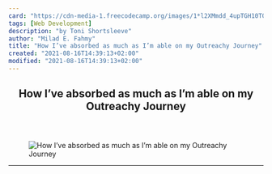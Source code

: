 ```yaml
---
card: "https://cdn-media-1.freecodecamp.org/images/1*l2XMmdd_4upTGH10T0kKPw.jpeg"
tags: [Web Development]
description: "by Toni Shortsleeve"
author: "Milad E. Fahmy"
title: "How I’ve absorbed as much as I’m able on my Outreachy Journey"
created: "2021-08-16T14:39:13+02:00"
modified: "2021-08-16T14:39:13+02:00"
---
```

<div class="site-wrapper">
<main id="site-main" class="site-main outer">
<div class="inner">
<article class="post-full post tag-web-development tag-internships tag-life-lessons tag-tech tag-health ">
<header class="post-full-header">
<h1 class="post-full-title">How I’ve absorbed as much as I’m able on my Outreachy Journey</h1>
</header>
<figure class="post-full-image">
<picture>
<source media="(max-width: 700px)" sizes="1px" srcset="data:image/gif;base64,R0lGODlhAQABAIAAAAAAAP///yH5BAEAAAAALAAAAAABAAEAAAIBRAA7 1w">
<source media="(min-width: 701px)" sizes="(max-width: 800px) 400px,
(max-width: 1170px) 700px,
1400px" srcset="https://cdn-media-1.freecodecamp.org/images/1*l2XMmdd_4upTGH10T0kKPw.jpeg 300w,
https://cdn-media-1.freecodecamp.org/images/1*l2XMmdd_4upTGH10T0kKPw.jpeg 600w,
https://cdn-media-1.freecodecamp.org/images/1*l2XMmdd_4upTGH10T0kKPw.jpeg 1000w,
https://cdn-media-1.freecodecamp.org/images/1*l2XMmdd_4upTGH10T0kKPw.jpeg 2000w">
<img onerror="this.style.display='none'" src="https://cdn-media-1.freecodecamp.org/images/1*l2XMmdd_4upTGH10T0kKPw.jpeg" alt="How I’ve absorbed as much as I’m able on my Outreachy Journey">
</picture>
</figure>
<section class="post-full-content">
<div class="post-content medium-migrated-article">
</div>
<hr>
</section>
</article>
</div>
</main>
</div>
<!-- Google Tag Manager (noscript) -->
<!-- End Google Tag Manager (noscript) -->
